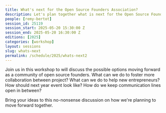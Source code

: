 ```yaml
---
title: What's next for the Open Source Founders Association?
description: Let's plan together what is next for the Open Source Founders community.
people: [remy-bertot]
session_id: 25119
session_start: 2025-05-20 15:30:00 Z
session_end: 2025-05-20 16:30:00 Z
editions: [2025]
categories: [workshop]
layout: sessions
slug: whats-next
permalink: /schedule/2025/whats-next2
---
```


Join us in this workshop to will discuss the possible options moving forward as a community of open source
founders. What can we do to foster more collaboration between project? What can we do to help new entrepreneurs? How
should next year event look like? How do we keep communication lines open in between?

Bring your ideas to this no-nonsense discussion on how we're planning to move forward together.
